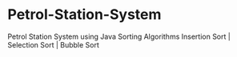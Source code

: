 # Petrol-Station-System
Petrol Station System using Java Sorting Algorithms
Insertion Sort | Selection Sort | Bubble Sort

